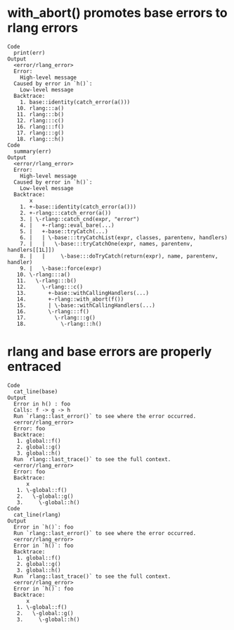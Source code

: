 # with_abort() promotes base errors to rlang errors

    Code
      print(err)
    Output
      <error/rlang_error>
      Error: 
        High-level message
      Caused by error in `h()`: 
        Low-level message
      Backtrace:
        1. base::identity(catch_error(a()))
       10. rlang:::a()
       11. rlang:::b()
       12. rlang:::c()
       16. rlang:::f()
       17. rlang:::g()
       18. rlang:::h()
    Code
      summary(err)
    Output
      <error/rlang_error>
      Error: 
        High-level message
      Caused by error in `h()`: 
        Low-level message
      Backtrace:
           x
        1. +-base::identity(catch_error(a()))
        2. +-rlang:::catch_error(a())
        3. | \-rlang::catch_cnd(expr, "error")
        4. |   +-rlang::eval_bare(...)
        5. |   +-base::tryCatch(...)
        6. |   | \-base:::tryCatchList(expr, classes, parentenv, handlers)
        7. |   |   \-base:::tryCatchOne(expr, names, parentenv, handlers[[1L]])
        8. |   |     \-base:::doTryCatch(return(expr), name, parentenv, handler)
        9. |   \-base::force(expr)
       10. \-rlang:::a()
       11.   \-rlang:::b()
       12.     \-rlang:::c()
       13.       +-base::withCallingHandlers(...)
       14.       +-rlang::with_abort(f())
       15.       | \-base::withCallingHandlers(...)
       16.       \-rlang:::f()
       17.         \-rlang:::g()
       18.           \-rlang:::h()

# rlang and base errors are properly entraced

    Code
      cat_line(base)
    Output
      Error in h() : foo
      Calls: f -> g -> h
      Run `rlang::last_error()` to see where the error occurred.
      <error/rlang_error>
      Error: foo
      Backtrace:
       1. global::f()
       2. global::g()
       3. global::h()
      Run `rlang::last_trace()` to see the full context.
      <error/rlang_error>
      Error: foo
      Backtrace:
          x
       1. \-global::f()
       2.   \-global::g()
       3.     \-global::h()
    Code
      cat_line(rlang)
    Output
      Error in `h()`: foo
      Run `rlang::last_error()` to see where the error occurred.
      <error/rlang_error>
      Error in `h()`: foo
      Backtrace:
       1. global::f()
       2. global::g()
       3. global::h()
      Run `rlang::last_trace()` to see the full context.
      <error/rlang_error>
      Error in `h()`: foo
      Backtrace:
          x
       1. \-global::f()
       2.   \-global::g()
       3.     \-global::h()

